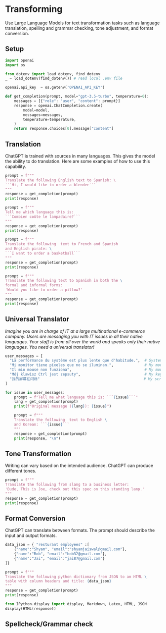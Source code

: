 # Transforming

Use Large Language Models for text transformation tasks such as language translation, spelling and grammar checking, tone adjustment, and format conversion.

## Setup

```py
import openai
import os

from dotenv import load_dotenv, find_dotenv
_ = load_dotenv(find_dotenv()) # read local .env file

openai.api_key  = os.getenv('OPENAI_API_KEY')

def get_completion(prompt, model="gpt-3.5-turbo", temperature=0): 
    messages = [{"role": "user", "content": prompt}]
    response = openai.ChatCompletion.create(
        model=model,
        messages=messages,
        temperature=temperature, 
    )
    return response.choices[0].message["content"]
```

## Translation

ChatGPT is trained with sources in many languages. This gives the model the ability to do translation. Here are some examples of how to use this capability.

```py
prompt = f"""
Translate the following English text to Spanish: \ 
```Hi, I would like to order a blender```
"""
response = get_completion(prompt)
print(response)
```

```py
prompt = f"""
Tell me which language this is: 
```Combien coûte le lampadaire?```
"""
response = get_completion(prompt)
print(response)
```

```py
prompt = f"""
Translate the following  text to French and Spanish
and English pirate: \
```I want to order a basketball```
"""
response = get_completion(prompt)
print(response)
```

```py
prompt = f"""
Translate the following text to Spanish in both the \
formal and informal forms: 
'Would you like to order a pillow?'
"""
response = get_completion(prompt)
print(response)
```

## Universal Translator

<i>Imagine you are in charge of IT at a large multinational e-commerce company. Users are messaging you with IT issues in all their native languages. Your staff is from all over the world and speaks only their native languages. You need a universal translator!</i>

```py
user_messages = [
  "La performance du système est plus lente que d'habitude.",  # System performance is slower than normal         
  "Mi monitor tiene píxeles que no se iluminan.",              # My monitor has pixels that are not lighting
  "Il mio mouse non funziona",                                 # My mouse is not working
  "Mój klawisz Ctrl jest zepsuty",                             # My keyboard has a broken control key
  "我的屏幕在闪烁"                                               # My screen is flashing
] 
```

```py
for issue in user_messages:
    prompt = f"Tell me what language this is: ```{issue}```"
    lang = get_completion(prompt)
    print(f"Original message ({lang}): {issue}")

    prompt = f"""
    Translate the following  text to English \
    and Korean: ```{issue}```
    """
    response = get_completion(prompt)
    print(response, "\n")
```

## Tone Transformation

Writing can vary based on the intended audience. ChatGPT can produce different tones.

```py 
prompt = f"""
Translate the following from slang to a business letter: 
'Dude, This is Joe, check out this spec on this standing lamp.'
"""
response = get_completion(prompt)
print(response)
```

## Format Conversion

ChatGPT can translate between formats. The prompt should describe the input and output formats.

```py
data_json = { "resturant employees" :[ 
    {"name":"Shyam", "email":"shyamjaiswal@gmail.com"},
    {"name":"Bob", "email":"bob32@gmail.com"},
    {"name":"Jai", "email":"jai87@gmail.com"}
]}

prompt = f"""
Translate the following python dictionary from JSON to an HTML \
table with column headers and title: {data_json}
"""
response = get_completion(prompt)
print(response)

from IPython.display import display, Markdown, Latex, HTML, JSON
display(HTML(response))
```

## Spellcheck/Grammar check

